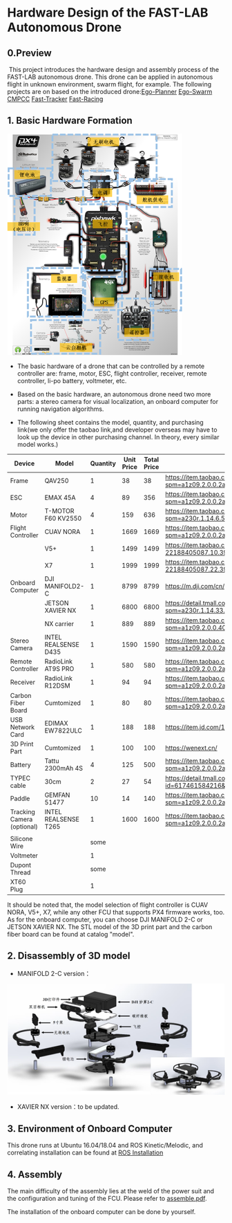 # Hardware Design of the FAST-LAB Autonomous Drone

## 0.Preview

​	This project introduces the hardware design and assembly process of the FAST-LAB autonomous drone. This drone can be applied in autonomous flight in unknown environment, swarm flight, for example. The following projects are on based on the introduced drone:[Ego-Planner](https://github.com/ZJU-FAST-Lab/ego-planner) [Ego-Swarm](https://github.com/ZJU-FAST-Lab/ego-planner) [CMPCC](https://github.com/ZJU-FAST-Lab/CMPCC) [Fast-Tracker](https://github.com/ZJU-FAST-Lab/Fast-tracker) [Fast-Racing](https://github.com/ZJU-FAST-Lab/Fast-Racing)

## 1. Basic Hardware Formation

<img src="images\1.png" alt="1.jpg" style="zoom:50%;" />

+ The basic hardware of a drone that can be controlled by a remote controller are: frame, motor, ESC, flight controller, receiver, remote controller, li-po battery, voltmeter, etc.

+ Based on the basic hardware, an autonomous drone need two more parts: a stereo camera for visual localization, an onboard computer for running navigation algorithms.

+  The following sheet contains the model, quantity, and purchasing link(we only offer the taobao link,and developer overseas may have to look up the device in other purchasing channel. In theory, every similar model works.)

  | Device                     | Model                | Quantity | Unit Price | Total Price | 淘宝链接                                                     |
  | -------------------------- | -------------------- | -------- | ---------- | ----------- | ------------------------------------------------------------ |
  | Frame                      | QAV250               | 1        | 38         | 38          | https://item.taobao.com/item.htm?spm=a1z09.2.0.0.2abd2e8da0sHzh&id=520738516076&_u=l32egecqf290 |
  | ESC                        | EMAX 45A             | 4        | 89         | 356         | https://item.taobao.com/item.htm?spm=a1z09.2.0.0.2abd2e8da0sHzh&id=627250691828&_u=l32egecq104a |
  | Motor                      | T-MOTOR F60 KV2550   | 4        | 159        | 636         | https://item.taobao.com/item.htm?spm=a230r.1.14.6.58866126r2mH5j&id=612118488792&ns=1&abbucket=3#detail |
  | Flight Controller          | CUAV NORA            | 1        | 1669       | 1669        | https://item.taobao.com/item.htm?spm=a1z09.2.0.0.2abd2e8da0sHzh&id=618340579779&_u=l32egecq6321 |
  |                            | V5+                  | 1        | 1499       | 1499        | https://item.taobao.com/item.htm?spm=a1z10.5-c-s.w4002-22188405087.10.39df7ad6BKLAJz&id=594262853015 |
  |                            | X7                   | 1        | 1999       | 1999        | https://item.taobao.com/item.htm?spm=a1z10.5-c-s.w4002-22188405087.22.39df7ad6BKLAJz&id=617384615131 |
  | Onboard Computer           | DJI MANIFOLD2-C      | 1        | 8799       | 8799        | https://m.dji.com/cn/product/manifold-2                      |
  |                            | JETSON XAVIER NX     | 1        | 6800       | 6800        | https://detail.tmall.com/item.htm?spm=a230r.1.14.33.351a587bMPOWBh&id=619740546745&ns=1&abbucket=3&skuId=4573153270812 |
  |                            | NX carrier           | 1        | 889        | 889         | https://item.taobao.com/item.htm?spm=a1z09.2.0.0.40df2e8dWJlaLW&id=613984388047&_u=s32egecqa8ff |
  | Stereo Camera              | INTEL REALSENSE D435 | 1        | 1590       | 1590        | https://item.taobao.com/item.htm?spm=a1z09.2.0.0.2abd2e8da0sHzh&id=638877621060&_u=l32egecq42d1 |
  | Remote Controller          | RadioLink AT9S PRO   | 1        | 580        | 580         | https://item.taobao.com/item.htm?spm=a1z09.2.0.0.2abd2e8da0sHzh&id=533085053894&_u=l32egecq481a |
  | Receiver                   | RadioLink  R12DSM    | 1        | 94         | 94          | https://item.taobao.com/item.htm?spm=a1z09.2.0.0.2abd2e8da0sHzh&id=541658831753&_u=l32egecq5116 |
  | Carbon Fiber Board         | Cumtomized           | 1        | 80         | 80          | https://item.taobao.com/item.htm?spm=a1z09.2.0.0.2abd2e8da0sHzh&id=628187754851&_u=l32egecq8290 |
  | USB Network Card           | EDIMAX EW7822ULC     | 1        | 188        | 188         | https://item.jd.com/10022884495770.html                      |
  | 3D Print Part              | Cumtomized           | 1        | 100        | 100         | https://wenext.cn/                                           |
  | Battery                    | Tattu 2300mAh 4S     | 4        | 125        | 500         | https://item.taobao.com/item.htm?spm=a1z09.2.0.0.2abd2e8da0sHzh&id=583311920871&_u=l32egecq9cf8 |
  | TYPEC cable                | 30cm                 | 2        | 27         | 54          | https://detail.tmall.com/item.htm?id=617461584216&spm=a1z09.2.0.0.2abd2e8da0sHzh&_u=l32egecq0e19 |
  | Paddle                     | GEMFAN 51477         | 10       | 14         | 140         | https://item.taobao.com/item.htm?spm=a1z09.2.0.0.2abd2e8da0sHzh&id=627007813072&_u=l32egecqfabf |
  | Tracking Camera (optional) | INTEL REALSENSE T265 | 1        | 1600       | 1600        | https://item.taobao.com/item.htm?spm=a1z09.2.0.0.2abd2e8da0sHzh&id=638877621060&_u=l32egecq42d1 |
  |                            |                      |          |            |             |                                                              |
  | Silicone Wire              |                      | some     |            |             |                                                              |
  | Voltmeter                  |                      | 1        |            |             |                                                              |
  | Dupont Thread              |                      | some     |            |             |                                                              |
  | XT60 Plug                  |                      | 1        |            |             |                                                              |

  It should be noted that, the model selection of flight controller is CUAV NORA, V5+, X7, while any other FCU that supports PX4 firmware works, too. As for the onboard computer, you can choose DJI MANIFOLD 2-C or JETSON XAVIER NX.  The STL model of the 3D print part and the carbon fiber board can be found at catalog "model".

  ## 2. Disassembly of 3D model

  + MANIFOLD 2-C version：

  <img src="images\2.png" style="zoom:50%;" />

+ XAVIER NX version：to be updated.

## 3. Environment of Onboard Computer

This drone runs at Ubuntu 16.04/18.04 and ROS Kinetic/Melodic, and correlating installation can be found at  [ROS Installation](http://wiki.ros.org/ROS/Installation)



## 4. Assembly

The main difficulty of the assembly lies at the weld of the power suit and the configuration and tuning of the FCU. Please refer to [assemble.pdf](assemble.pdf). 

The installation of the onboard computer can be done by yourself.